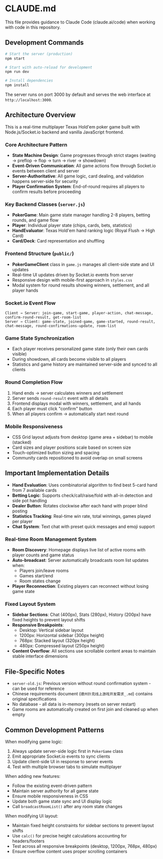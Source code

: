 # CLAUDE.md

This file provides guidance to Claude Code (claude.ai/code) when working with code in this repository.

## Development Commands

```bash
# Start the server (production)
npm start

# Start with auto-reload for development
npm run dev

# Install dependencies
npm install
```

The server runs on port 3000 by default and serves the web interface at `http://localhost:3000`.

## Architecture Overview

This is a real-time multiplayer Texas Hold'em poker game built with Node.js/Socket.io backend and vanilla JavaScript frontend.

### Core Architecture Pattern
- **State Machine Design**: Game progresses through strict stages (waiting → preflop → flop → turn → river → showdown)
- **Event-Driven Communication**: All game actions flow through Socket.io events between client and server
- **Server-Authoritative**: All game logic, card dealing, and validation happens server-side for security
- **Player Confirmation System**: End-of-round requires all players to confirm results before proceeding

### Key Backend Classes (`server.js`)
- **PokerGame**: Main game state manager handling 2-8 players, betting rounds, and game flow
- **Player**: Individual player state (chips, cards, bets, statistics)
- **HandEvaluator**: Texas Hold'em hand ranking logic (Royal Flush → High Card)
- **Card/Deck**: Card representation and shuffling

### Frontend Structure (`public/`)
- **PokerGameClient** class in `game.js` manages all client-side state and UI updates
- Real-time UI updates driven by Socket.io events from server
- Responsive design with mobile-first approach in `styles.css`
- Modal system for round results showing winners, settlement, and all player hands

### Socket.io Event Flow
```
Client → Server: join-game, start-game, player-action, chat-message, confirm-round-result, get-room-list
Server → Client: game-state, joined-game, game-started, round-result, chat-message, round-confirmations-update, room-list
```

### Game State Synchronization
- Each player receives personalized game state (only their own cards visible)
- During showdown, all cards become visible to all players
- Statistics and game history are maintained server-side and synced to all clients

### Round Completion Flow
1. Hand ends → server calculates winners and settlement
2. Server sends `round-result` event with all details
3. Frontend displays modal with winners, settlement, and all hands
4. Each player must click "confirm" button
5. When all players confirm → automatically start next round

### Mobile Responsiveness
- CSS Grid layout adjusts from desktop (game area + sidebar) to mobile (stacked)
- Card sizes and player positions scale based on screen size
- Touch-optimized button sizing and spacing
- Community cards repositioned to avoid overlap on small screens

## Important Implementation Details

- **Hand Evaluation**: Uses combinatorial algorithm to find best 5-card hand from 7 available cards
- **Betting Logic**: Supports check/call/raise/fold with all-in detection and side pot handling
- **Dealer Button**: Rotates clockwise after each hand with proper blind posting
- **Statistics Tracking**: Real-time win rate, total winnings, games played per player
- **Chat System**: Text chat with preset quick messages and emoji support

### Real-time Room Management System
- **Room Discovery**: Homepage displays live list of active rooms with player counts and game status
- **Auto-broadcast**: Server automatically broadcasts room list updates when:
  - Players join/leave rooms
  - Games start/end
  - Room states change
- **Player Reconnection**: Existing players can reconnect without losing game state

### Fixed Layout System
- **Sidebar Sections**: Chat (400px), Stats (280px), History (200px) have fixed heights to prevent layout shifts
- **Responsive Breakpoints**: 
  - Desktop: Vertical sidebar layout
  - 1200px: Horizontal sidebar (300px height)
  - 768px: Stacked layout (320px height)
  - 480px: Compressed layout (250px height)
- **Content Overflow**: All sections use scrollable content areas to maintain stable interface dimensions

## File-Specific Notes

- `server-old.js`: Previous version without round confirmation system - can be used for reference
- Chinese requirements document (`德州扑克线上游戏开发需求_.md`) contains original specifications
- No database - all data is in-memory (resets on server restart)
- Game rooms are automatically created on first join and cleaned up when empty

## Common Development Patterns

When modifying game logic:
1. Always update server-side logic first in `PokerGame` class
2. Emit appropriate Socket.io events to sync clients
3. Update client-side UI in response to server events
4. Test with multiple browser tabs to simulate multiplayer

When adding new features:
- Follow the existing event-driven pattern
- Maintain server authority for all game state
- Ensure mobile responsiveness in CSS
- Update both game state sync and UI display logic
- Call `broadcastRoomList()` after any room state changes

When modifying UI layout:
- Maintain fixed height constraints for sidebar sections to prevent layout shifts
- Use `calc()` for precise height calculations accounting for headers/footers
- Test across all responsive breakpoints (desktop, 1200px, 768px, 480px)
- Ensure overflow content uses proper scrolling containers